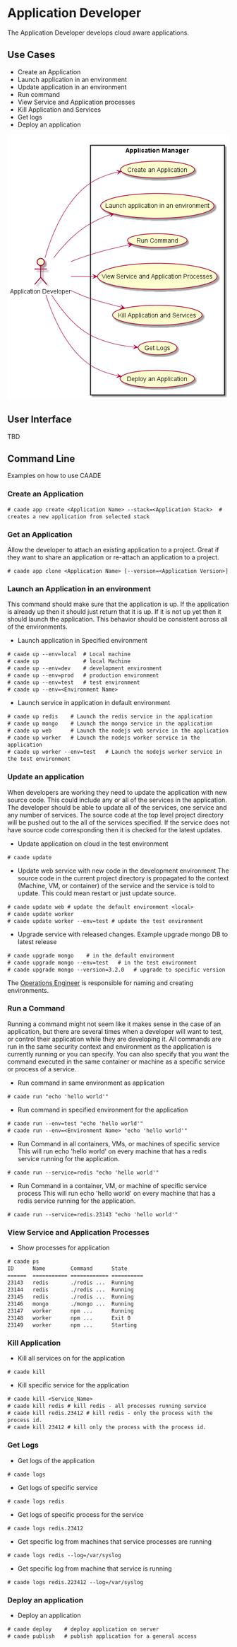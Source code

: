 # Application Developer
The Application Developer develops cloud aware applications.

## Use Cases
* Create an Application
* Launch application in an environment
* Update application in an environment
* Run command
* View Service and Application processes
* Kill Application and Services
* Get logs
* Deploy an application

![Image](UseCases.png)
## User Interface
TBD

## Command Line
Examples on how to use CAADE

### Create an Application
```
# caade app create <Application Name> --stack=<Application Stack>  # creates a new application from selected stack
```

### Get an Application
Allow the developer to attach an existing application to a project.
Great if they want to share an application or re-attach an application to a project.
```
# caade app clone <Application Name> [--version=<Application Version>]
```

### Launch an Application in an environment
This command should make sure that the application is up. If the application is already up
then it should just return that it is up. If it is not up yet then it should launch the application.
This behavior should be consistent across all of the environments.
* Launch application in Specified environment
```
# caade up --env=local  # Local machine
# caade up              # local Machine
# caade up --env=dev    # development environment
# caade up --env=prod   # production environment
# caade up --env=test   # test environment
# caade up --env=<Environment Name>
```
* Launch service in application in default <local> environment
```
# caade up redis    # Launch the redis service in the application
# caade up mongo    # Launch the mongo service in the application
# caade up web      # Launch the nodejs web service in the application
# caade up worker   # Launch the nodejs worker service in the application
# caade up worker --env=test   # Launch the nodejs worker service in the test environment
```

### Update an application
When developers are working they need to update the application with new source code.
This could include any or all of the services in the application. The developer should be able
to update all of the services, one service and any number of services. The source code at the
top level project directory will be pushed out to the all of the services specified. If the service
does not have source code corresponding then it is checked for the latest updates.

* Update application on cloud in the test environment
```
# caade update
```
* Update web service with new code in the development environment
The source code in the current project directory is propagated to the context (Machine, VM, or container) of the
service and the service is told to update. This could mean restart or just update source.
```
# caade update web # update the default environment <local>
# caade update worker
# caade update worker --env=test # update the test environment
```
* Upgrade service with released changes. Example upgrade mongo DB to latest release
```
# caade upgrade mongo    # in the default environment
# caade upgrade mongo --env=test   # in the test environment
# caade upgrade mongo --version=3.2.0   # upgrade to specific version
```
The [Operations Engineer](../OperationsManager/README.md) is responsible for naming and creating environments.

### Run a Command
Running a command might not seem like it makes sense in the case of an application, but there are several times when
a developer will want to test, or control their application while they are developing it. All commands are run in the
same security context and environment as the application is currently running or you can specify. You can also specify
that you want the command executed in the same container or machine as a specific service or process of a service.
* Run command in same environment as application
```
# caade run "echo 'hello world'"
```
* Run command in specified environment for the application
```
# caade run --env=test "echo 'hello world'"
# caade run --env=<Environment Name> "echo 'hello world'"
```
* Run Command in all containers, VMs, or machines of specific service
This will run echo 'hello world' on every machine that has a redis service running for the application.
```
# caade run --service=redis "echo 'hello world'"
```
* Run Command in a container, VM, or machine of specific service process
This will run echo 'hello world' on every machine that has a redis service running for the application.
```
# caade run --service=redis.23143 "echo 'hello world'"
```

### View Service and Application Processes
* Show processes for application
```
# caade ps
ID      Name        Command      State
======  =========== ============ ==========
23143   redis       ./redis ...  Running
23144   redis       ./redis ...  Running
23145   redis       ./redis ...  Running
23146   mongo       ./mongo ...  Running
23147   worker      npm ...      Running
23148   worker      npm ...      Exit 0
23149   worker      npm ...      Starting
```

### Kill Application
* Kill all services on for the application
```
# caade kill
```
* Kill specific service for the application
```
# caade kill <Service_Name>
# caade kill redis # kill redis - all processes running service
# caade kill redis.23412 # kill redis - only the process with the process id.
# caade kill 23412 # kill only the process with the process id.
```
### Get Logs
* Get logs of the application
```
# caade logs
```
* Get logs of specific service
```
# caade logs redis
```
* Get logs of specific process for the service
```
# caade logs redis.23412
```
* Get specific log from machines that service processes are running
```
# caade logs redis --log=/var/syslog
```

* Get specific log from machine that service is running
```
# caade logs redis.223412 --log=/var/syslog
```

### Deploy an application
* Deploy an application
```
# caade deploy    # deploy application on server
# caade publish   # publish application for a general access
```

